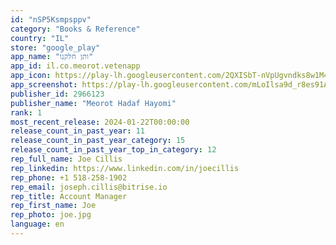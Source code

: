 ```yaml
---
id: "nSP5Ksmpsppv"
category: "Books & Reference"
country: "IL"
store: "google_play"
app_name: "ותן חלקנו"
app_id: il.co.meorot.vetenapp
app_icon: https://play-lh.googleusercontent.com/2QXISbT-nVpUgvndks8w1M4Ox2xzzGUjaT9UJ1OAHp9Wis2mACLAyP-SRUGnAdXvqTM
app_screenshot: https://play-lh.googleusercontent.com/mLoIlsa9d_r8es91AKqbwXQwpIyrV78soPp_e7KsZmrC6qylNIqwCan-bfbtOJfOidWv
publisher_id: 2966123
publisher_name: "Meorot Hadaf Hayomi"
rank: 1
most_recent_release: 2024-01-22T00:00:00
release_count_in_past_year: 11
release_count_in_past_year_category: 15
release_count_in_past_year_top_in_category: 12
rep_full_name: Joe Cillis
rep_linkedin: https://www.linkedin.com/in/joecillis
rep_phone: +1 518-258-1902
rep_email: joseph.cillis@bitrise.io
rep_title: Account Manager
rep_first_name: Joe
rep_photo: joe.jpg
language: en
---
```

